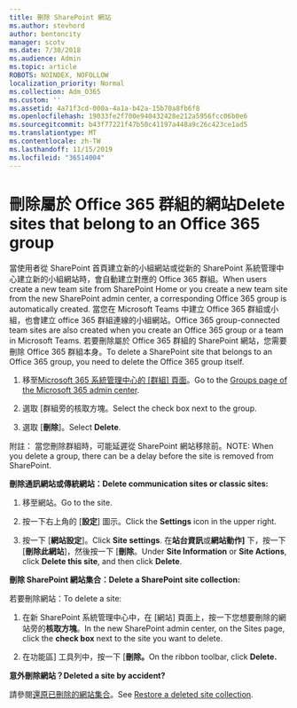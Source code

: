 ```yaml
---
title: 刪除 SharePoint 網站
ms.author: stevhord
author: bentoncity
manager: scotv
ms.date: 7/30/2018
ms.audience: Admin
ms.topic: article
ROBOTS: NOINDEX, NOFOLLOW
localization_priority: Normal
ms.collection: Adm_O365
ms.custom: ''
ms.assetid: 4a71f3cd-000a-4a1a-b42a-15b70a8fb6f8
ms.openlocfilehash: 19033fe2f700e940432428e212a5956fcc06b0e6
ms.sourcegitcommit: b43f77221f47b50c41197a448a9c26c423ce1ad5
ms.translationtype: MT
ms.contentlocale: zh-TW
ms.lasthandoff: 11/15/2019
ms.locfileid: "36514004"
---
```

# <a name="delete-sites-that-belong-to-an-office-365-group"></a><span data-ttu-id="d6550-102">刪除屬於 Office 365 群組的網站</span><span class="sxs-lookup"><span data-stu-id="d6550-102">Delete sites that belong to an Office 365 group</span></span>

<span data-ttu-id="d6550-103">當使用者從 SharePoint 首頁建立新的小組網站或從新的 SharePoint 系統管理中心建立新的小組網站時，會自動建立對應的 Office 365 群組。</span><span class="sxs-lookup"><span data-stu-id="d6550-103">When users create a new team site from SharePoint Home or you create a new team site from the new SharePoint admin center, a corresponding Office 365 group is automatically created.</span></span> <span data-ttu-id="d6550-104">當您在 Microsoft Teams 中建立 Office 365 群組或小組，也會建立 office 365 群組連線的小組網站。</span><span class="sxs-lookup"><span data-stu-id="d6550-104">Office 365 group-connected team sites are also created when you create an Office 365 group or a team in Microsoft Teams.</span></span> <span data-ttu-id="d6550-105">若要刪除屬於 Office 365 群組的 SharePoint 網站，您需要刪除 Office 365 群組本身。</span><span class="sxs-lookup"><span data-stu-id="d6550-105">To delete a SharePoint site that belongs to an Office 365 group, you need to delete the Office 365 group itself.</span></span> 
  
1. <span data-ttu-id="d6550-106">移至[Microsoft 365 系統管理中心的 [群組] 頁面](https://portal.office.com/adminportal/home#/groups)。</span><span class="sxs-lookup"><span data-stu-id="d6550-106">Go to the [Groups page of the Microsoft 365 admin center](https://portal.office.com/adminportal/home#/groups).</span></span>
    
2. <span data-ttu-id="d6550-107">選取 [群組旁的核取方塊。</span><span class="sxs-lookup"><span data-stu-id="d6550-107">Select the check box next to the group.</span></span>
    
3. <span data-ttu-id="d6550-108">選取 [**刪除**]。</span><span class="sxs-lookup"><span data-stu-id="d6550-108">Select **Delete**.</span></span>
    
<span data-ttu-id="d6550-109">附註： 當您刪除群組時，可能延遲從 SharePoint 網站移除前。</span><span class="sxs-lookup"><span data-stu-id="d6550-109">NOTE: When you delete a group, there can be a delay before the site is removed from SharePoint.</span></span>
  
<span data-ttu-id="d6550-110">**刪除通訊網站或傳統網站：**</span><span class="sxs-lookup"><span data-stu-id="d6550-110">**Delete communication sites or classic sites:**</span></span>

1. <span data-ttu-id="d6550-111">移至網站。</span><span class="sxs-lookup"><span data-stu-id="d6550-111">Go to the site.</span></span>
  
2. <span data-ttu-id="d6550-112">按一下右上角的 [**設定**] 圖示。</span><span class="sxs-lookup"><span data-stu-id="d6550-112">Click the **Settings** icon in the upper right.</span></span> 
  
3. <span data-ttu-id="d6550-113">按一下 [**網站設定**]。</span><span class="sxs-lookup"><span data-stu-id="d6550-113">Click **Site settings**.</span></span> <span data-ttu-id="d6550-114">在**站台資訊**或**網站動作]** 下，按一下 [**刪除此網站**]，然後按一下 [**刪除**。</span><span class="sxs-lookup"><span data-stu-id="d6550-114">Under **Site Information** or **Site Actions**, click **Delete this site**, and then click **Delete**.</span></span>
  
<span data-ttu-id="d6550-115">**刪除 SharePoint 網站集合：**</span><span class="sxs-lookup"><span data-stu-id="d6550-115">**Delete a SharePoint site collection:**</span></span>

<span data-ttu-id="d6550-116">若要刪除網站：</span><span class="sxs-lookup"><span data-stu-id="d6550-116">To delete a site:</span></span>
  
1. <span data-ttu-id="d6550-117">在新 SharePoint 系統管理中心中，在 [網站] 頁面上，按一下您想要刪除的網站旁的**核取方塊**。</span><span class="sxs-lookup"><span data-stu-id="d6550-117">In the new SharePoint admin center, on the Sites page, click the **check box** next to the site you want to delete.</span></span> 
    
2. <span data-ttu-id="d6550-118">在功能區] 工具列中，按一下 [**刪除。**</span><span class="sxs-lookup"><span data-stu-id="d6550-118">On the ribbon toolbar, click **Delete.**</span></span>
    
<span data-ttu-id="d6550-119">**意外刪除網站？**</span><span class="sxs-lookup"><span data-stu-id="d6550-119">**Deleted a site by accident?**</span></span>

<span data-ttu-id="d6550-120">請參閱[還原已刪除的網站集合](https://go.microsoft.com/fwlink/?linkid=867660)。</span><span class="sxs-lookup"><span data-stu-id="d6550-120">See [Restore a deleted site collection](https://go.microsoft.com/fwlink/?linkid=867660).</span></span>
  

